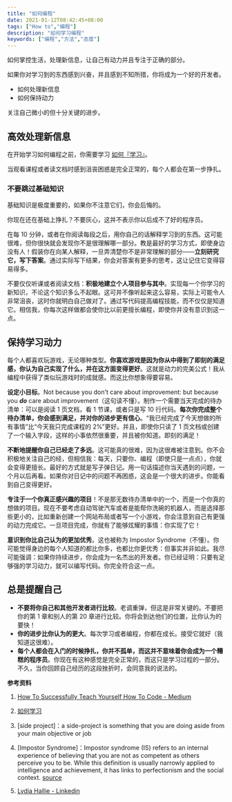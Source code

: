 ```yaml
---
title: "如何编程"
date: 2021-01-12T08:42:45+08:00
tags: ["How to","编程"]
description: "如何学习编程"
keywords: ["编程","方法","态度"]
---
```


如何掌控生活，处理新信息，让自己有动力并且专注于正确的部分。

如果你对学习到的东西感到兴奋，并且感到不知所措，你将成为一个好的开发者。

- 如何处理新信息
- 如何保持动力

关注自己微小的但十分关键的进步。

## 高效处理新信息

在开始学习如何编程之前，你需要学习 [如何『学习』](https://blog.yidajiabei.xyz/posts/how-to-study/)。

当观看课程或者读文档时感到沮丧困惑是完全正常的，每个人都会在第一步挣扎。

### 不要跳过基础知识

基础知识是极度重要的，如果你不注意它们，你会后悔的。

你现在还在基础上挣扎？不要灰心，这并不表示你以后成不了好的程序员。

在每 10 分钟，或者在你阅读每段之后，用你自己的话解释学习到的东西。这可能很难，但你很快就会发现你不是很理解哪一部分。教是最好的学习方式，即使身边没有人！假装你在向某人解释，一旦弄清楚你不是非常理解的部分——**立刻研究它，写下答案**。通过实际写下结果，你会对答案有更多的思考，这让记住它变得容易得多。

不要仅仅听课或者阅读文档：**积极地建立个人项目参与其中**。实现每一个你学习的新知识，不论这个知识多么不起眼。这可并不像听起来这么容易，实际上可能令人非常沮丧，这时你就明白自己做对了。通过写代码提高编程技能，而不仅仅是知道它。相信我，你每次这样做都会使你比以前更擅长编程，即使你并没有意识到这一点。

## 保持学习动力

每个人都喜欢玩游戏，无论哪种类型。**你喜欢游戏是因为你从中得到了即刻的满足感，你认为自己实现了什么，并在这方面变得更好**。这就是动力的完美公式！我从编程中获得了类似玩游戏时的成就感。而这比你想象得要容易。

**设定小目标**。Not because you don't care about improvement: but because you ***do*** care about improvement（这句读不懂）。制作一个需要当天完成的待办清单：可以是阅读 1 页文档，看 1 节课，或者只是写 10 行代码。**每次你完成整个待办清单，你会感到满足，并对你的进步更有信心**。“我已经完成了今天想做的所有事情”比“今天我只完成课程的 2%”更好。并且，即使你只读了 1 页文档或创建了一个输入字段，这样的小事依然很重要，并且被你知道。即刻的满足！

**不断地提醒你自己已经走了多远**。这可能真的很难，因为这很难被注意到。你不会积极地关注自己的经，但相信我：每天，只要你、编程（即使只是一点点），你就会变得更擅长。最好的方式就是写子弹日记。用一句话描述你当天遇到的问题，一个月以后再看。如果你对日记中的问题不再困惑，这会是一个很大的进步。你能看到自己变得更好。

**专注于一个你真正感兴趣的项目**！不是那无数待办清单中的一个，而是一个你真的想做的项目。现在不要考虑自动驾驶汽车或者是能帮你洗碗的机器人，而是选择那些更小的，比如重新创建一个网站布局或者写一个小游戏，你会注意到自己有更强的动力完成它。一旦项目完成，你就有了能够炫耀的事情：你实现了它！

**意识到你比自己认为的更加优秀**。这也被称为 Impostor Syndrome（不懂）。你可能觉得身边的每个人知道的都比你多，也都比你更优秀：但事实并非如此。我尽可能强调：如果你持续进步，你会成为一名杰出的开发者。你已经证明：只要有足够强的学习动力，就可以编写代码。你完全符合这一点。

## 总是提醒自己

- **不要将你自己和其他开发者进行比较**。老调重弹，但这是非常关键的。不要把你的第 1 章和别人的第 20 章进行比较。你将会到达他们的位置，比你认为的要快！
- **你的进步比你认为的更大**。每次学习或者编程，你都在成长。接受它就好（我知道这很难）。
- **每个人都会在入门的时候挣扎，你并不孤单，而这并不意味着你会成为一个糟糕的程序员**。你现在有这种感觉是完全正常的，而这只是学习过程的一部分。不久，当你回顾自己经历的这段挫折时，会同意我的说法的。

**参考资料**

1. [How To Successfully Teach Yourself How To Code - Medium](https://medium.com/free-code-camp/successfully-teaching-yourself-how-to-code-f6aac23db44a)

2. [如何学习](https://blog.yidajiabei.xyz/posts/how-to-study/)

3. [side project]：a side-project is something that you are doing aside from your main objective or job

4. [Impostor Syndrome]：Impostor syndrome (IS) refers to an internal experience of believing that you are not as competent as others perceive you to be. While this definition is usually narrowly applied to intelligence and achievement, it has links to perfectionism and the social context. [source](https://www.verywellmind.com/imposter-syndrome-and-social-anxiety-disorder-4156469)

5. [Lydia Hallie - Linkedin](https://www.linkedin.com/in/lydia-hallie/)
